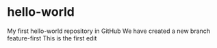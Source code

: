 # hello-world
My first hello-world repository in GitHub
We have created a new branch feature-first
This is the first edit
